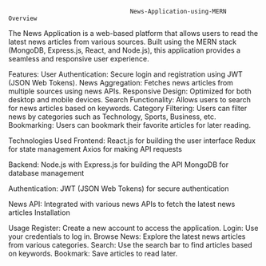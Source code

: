                                      News-Application-using-MERN  Overview
The News Application is a web-based platform that allows users to read the latest news articles from various sources. Built using the MERN stack (MongoDB, Express.js, React, and Node.js), this application provides a seamless and responsive user experience.

Features:
User Authentication: Secure login and registration using JWT (JSON Web Tokens).
News Aggregation: Fetches news articles from multiple sources using news APIs.
Responsive Design: Optimized for both desktop and mobile devices.
Search Functionality: Allows users to search for news articles based on keywords.
Category Filtering: Users can filter news by categories such as Technology, Sports, Business, etc.
Bookmarking: Users can bookmark their favorite articles for later reading.


Technologies Used
Frontend:
React.js for building the user interface
Redux for state management
Axios for making API requests

Backend:
Node.js with Express.js for building the API
MongoDB for database management


Authentication:
JWT (JSON Web Tokens) for secure authentication


News API:
Integrated with various news APIs to fetch the latest news articles
Installation





Usage
Register: Create a new account to access the application.
Login: Use your credentials to log in.
Browse News: Explore the latest news articles from various categories.
Search: Use the search bar to find articles based on keywords.
Bookmark: Save articles to read later.
